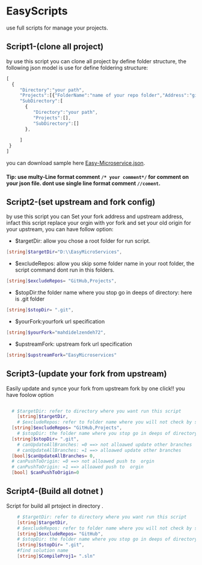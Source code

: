 # EasyScripts
use full scripts for manage your projects.
## Script1-(clone all project)
by use this script you can clone all project by define folder structure, the following json model is use for define foldering structure:
```js
[
  {
     "Directory":"your path",
     "Projects":[{"FolderName":"name of your repo folder","Address":"github url"},{"FolderName":"name of your repo folder","Address":"github url"}],
     "SubDirectory":[ 
       {
          "Directory":"your path",
          "Projects":[],
          "SubDirectory":[]
       },
    
     ]
 }
]

```
you can download sample here [Easy-Microservice.json](https://github.com/mahdidelzendeh72/EasyScripts/blob/develop/Script1-(clone%20all%20project)/Easy-Microservice.json).
#### Tip: use multy-Line format comment `/* your comment*/`  for comment on your json file. dont use single line format comment `//coment`.

## Script2-(set upstream and fork config)
by use this script you can Set your fork address and upstream address, infact this script replace your orgin with yor fork and set your old origin for your upstream,
you can have follow option:
- $targetDir: allow you chose a root folder for run script.
```ps1
[string]$targetDir="D:\\EasyMicroServices",
```
- $excludeRepos: allow you skip some folder name in your root folder, the script command dont run in this folders.
```	ps1
[string]$excludeRepos= "GitHub,Projects",
```

- $stopDir:the folder name where you stop go in deeps of directory: here is .git folder
```ps1
[string]$stopDir= ".git",
```
- $yourFork:yourfork url specification
```ps1
[string]$yourFork="mahdidelzendeh72",
```
- $upstreamFork: upstream fork url specification
```ps1	
[string]$upstreamFork="EasyMicroservices"	
```
## Script3-(update your fork from upstream)
Easily update and synce your fork from upstream fork by one click!!
you have foolow option
```ps1

  # $targetDir: refer to directory where you want run this script
	[string]$targetDir,
	# $excludeRepos: refer to folder name where you will not check by script
  [string]$excludeRepos= "GitHub,Projects",
	# $stopDir: the folder name where you stop go in deeps of directory: here is .git folder
  [string]$stopDir= ".git",
	# canUpdateAllBranches: =0 ==> not alloawed update other branches
	# canUpdateAllBranches: =1 ==> alloawed update other branches
  [bool]$canUpdateAllBranches= 0,
  # canPushToOrigin: =0 ==> not alloawed push to  orgin
  # canPushToOrigin: =1 ==> alloawed push to  orgin
  [bool] $canPushToOrigin=0	
  ```
## Script4-(Build all dotnet )
Script for build all prtoject in directory .

```ps1
    # $targetDir: refer to directory where you want run this script
    [string]$targetDir,
    # $excludeRepos: refer to folder name where you will not check by script
    [string]$excludeRepos= "GitHub",
    # $stopDir: the folder name where you stop go in deeps of directory: here is .git folder
    [string]$stopDir= ".git",
    #find solution name
    [string]$CompileProj1= ".sln"
```
